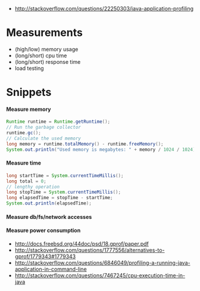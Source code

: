 - http://stackoverflow.com/questions/22250303/java-application-profiling

# Measurements
- (high/low) memory usage
- (long/short) cpu time
- (long/short) response time
- load testing

# Snippets

#### Measure memory
```java
Runtime runtime = Runtime.getRuntime();
// Run the garbage collector
runtime.gc();
// Calculate the used memory
long memory = runtime.totalMemory() - runtime.freeMemory();
System.out.println("Used memory is megabytes: " + memory / 1024 / 1024);
```

#### Measure time
```java
long startTime = System.currentTimeMillis();
long total = 0;
// lengthy operation
long stopTime = System.currentTimeMillis();
long elapsedTime = stopTime - startTime;
System.out.println(elapsedTime);
```

#### Measure db/fs/network accesses

#### Measure power consumption

- http://docs.freebsd.org/44doc/psd/18.gprof/paper.pdf
- http://stackoverflow.com/questions/1777556/alternatives-to-gprof/1779343#1779343
- http://stackoverflow.com/questions/6846049/profiling-a-running-java-application-in-command-line
- http://stackoverflow.com/questions/7467245/cpu-execution-time-in-java

